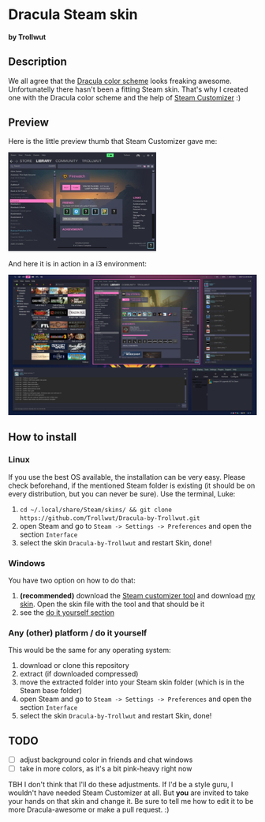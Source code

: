 # Dracula Steam skin

#### by Trollwut

## Description

We all agree that the [Dracula color scheme](https://github.com/dracula/dracula-theme#color-palette) looks freaking awesome. Unfortunatelly there hasn't been a fitting Steam skin.
That's why I created one with the Dracula color scheme and the help of [Steam Customizer](http://steamcustomizer.com/) :)

## Preview

Here is the little preview thumb that Steam Customizer gave me:

![thumbnail](./thumb.jpg)

And here it is in action in a i3 environment:

![in action](./dracula-steam-skin.png)

## How to install

### Linux

If you use the best OS available, the installation can be very easy. Please check beforehand, if the mentioned Steam folder is existing (it should be on every distribution, but you can never be sure).
Use the terminal, Luke:

1. `cd ~/.local/share/Steam/skins/ && git clone https://github.com/Trollwut/Dracula-by-Trollwut.git`
2. open Steam and go to `Steam -> Settings -> Preferences` and open the section `Interface`
3. select the skin `Dracula-by-Trollwut` and restart Skin, done!

### Windows

You have two option on how to do that:

1. **(recommended)** download the [Steam customizer tool](http://steamcustomizer.com/download) and download [my skin](http://editor.steamcustomizer.com/anqbr). Open the skin file with the tool and that should be it
2. see the [do it yourself section](#any-other-platform--do-it-yourself)

### Any (other) platform / do it yourself

This would be the same for any operating system:

1. download or clone this repository
2. extract (if downloaded compressed)
3. move the extracted folder into your Steam skin folder (which is in the Steam base folder)
4. open Steam and go to `Steam -> Settings -> Preferences` and open the section `Interface`
5. select the skin `Dracula-by-Trollwut` and restart Skin, done!

## TODO

- [ ] adjust background color in friends and chat windows
- [ ] take in more colors, as it's a bit pink-heavy right now

TBH I don't think that I'll do these adjustments. If I'd be a style guru, I wouldn't have needed Steam Customizer at all.
But **you** are invited to take your hands on that skin and change it. Be sure to tell me how to edit it to be more Dracula-awesome or make a pull request. :)
